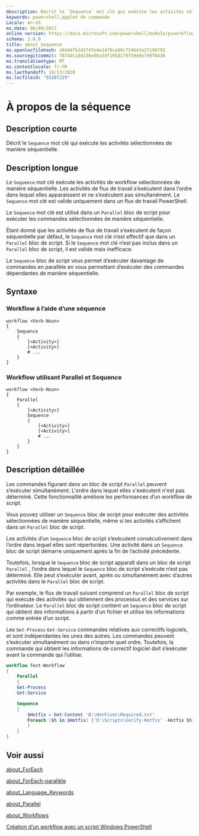 ```yaml
---
description: Décrit le `Sequence` mot clé qui exécute les activités sélectionnées de manière séquentielle.
keywords: powershell,applet de commande
Locale: en-US
ms.date: 06/09/2017
online version: https://docs.microsoft.com/powershell/module/psworkflow/about/about_sequence?view=powershell-5.1&WT.mc_id=ps-gethelp
schema: 2.0.0
title: about_Sequence
ms.openlocfilehash: a9dd4fb24274fe4e1478ca69c734b43a2f196792
ms.sourcegitcommit: f874dc1d4236e06a3df195d179f59e0a7d9f8436
ms.translationtype: MT
ms.contentlocale: fr-FR
ms.lasthandoff: 10/13/2020
ms.locfileid: "93207229"
---
```

# <a name="about-sequence"></a>À propos de la séquence

## <a name="short-description"></a>Description courte

Décrit le `Sequence` mot clé qui exécute les activités sélectionnées de manière séquentielle.

## <a name="long-description"></a>Description longue

Le `Sequence` mot clé exécute les activités de workflow sélectionnées de manière séquentielle. Les activités de flux de travail s’exécutent dans l’ordre dans lequel elles apparaissent et ne s’exécutent pas simultanément. Le `Sequence` mot clé est valide uniquement dans un flux de travail PowerShell.

Le `Sequence` mot clé est utilisé dans un `Parallel` bloc de script pour exécuter les commandes sélectionnées de manière séquentielle.

Étant donné que les activités de flux de travail s’exécutent de façon séquentielle par défaut, le `Sequence` mot clé n’est effectif que dans un `Parallel` bloc de script. Si le `Sequence` mot clé n’est pas inclus dans un `Parallel` bloc de script, il est valide mais inefficace.

Le `Sequence` bloc de script vous permet d’exécuter davantage de commandes en parallèle en vous permettant d’exécuter des commandes dépendantes de manière séquentielle.

## <a name="syntax"></a>Syntaxe

### <a name="workflow-using-sequence"></a>Workflow à l’aide d’une séquence

```
workflow <Verb-Noun>
{
    Sequence
    {
        [<Activity>]
        [<Activity>]
        # ...
    }
}
```

### <a name="workflow-using-parallel-and-sequence"></a>Workflow utilisant Parallel et Sequence

```
workflow <Verb-Noun>
{
    Parallel
    {
        [<Activity>]
        Sequence
        {
            [<Activity>]
            [<Activity>]
            # ...
        }
    }
}
```

## <a name="detailed-description"></a>Description détaillée

Les commandes figurant dans un bloc de script `Parallel` peuvent s’exécuter simultanément. L'ordre dans lequel elles s'exécutent n'est pas déterminé. Cette fonctionnalité améliore les performances d’un workflow de script.

Vous pouvez utiliser un `Sequence` bloc de script pour exécuter des activités sélectionnées de manière séquentielle, même si les activités s’affichent dans un `Parallel` bloc de script.

Les activités d’un `Sequence` bloc de script s’exécutent consécutivement dans l’ordre dans lequel elles sont répertoriées. Une activité dans un `Sequence` bloc de script démarre uniquement après la fin de l’activité précédente.

Toutefois, lorsque le `Sequence` bloc de script apparaît dans un bloc de script `Parallel` , l’ordre dans lequel le `Sequence` bloc de script s’exécute n’est pas déterminé. Elle peut s’exécuter avant, après ou simultanément avec d’autres activités dans le `Parallel` bloc de script.

Par exemple, le flux de travail suivant comprend un `Parallel` bloc de script qui exécute des activités qui obtiennent des processus et des services sur l’ordinateur. Le `Parallel` bloc de script contient un `Sequence` bloc de script qui obtient des informations à partir d’un fichier et utilise les informations comme entrée d’un script.

Les `Get-Process` `Get-Service` commandes relatives aux correctifs logiciels, et sont indépendantes les unes des autres. Les commandes peuvent s’exécuter simultanément ou dans n’importe quel ordre. Toutefois, la commande qui obtient les informations de correctif logiciel doit s’exécuter avant la commande qui l’utilise.

```powershell
workflow Test-Workflow
{
    Parallel
    {
    Get-Process
    Get-Service

    Sequence
    {
        $Hotfix = Get-Content 'D:\HotFixes\Required.txt'
        Foreach ($h in $Hotfix) {'D:\Scripts\Verify-Hotfix' -Hotfix $h}
        }
    }
}
```

## <a name="see-also"></a>Voir aussi

[about_ForEach](../../Microsoft.PowerShell.Core/About/about_Foreach.md)

[about_ForEach-parallèle](about_ForEach-Parallel.md)

[about_Language_Keywords](../../Microsoft.PowerShell.Core/About/about_Language_Keywords.md)

[about_Parallel](about_Parallel.md)

[about_Workflows](about_Workflows.md)

[Création d’un workflow avec un script Windows PowerShell](/previous-versions/powershell/scripting/developer/workflow/creating-a-workflow-by-using-a-windows-powershell-script)
